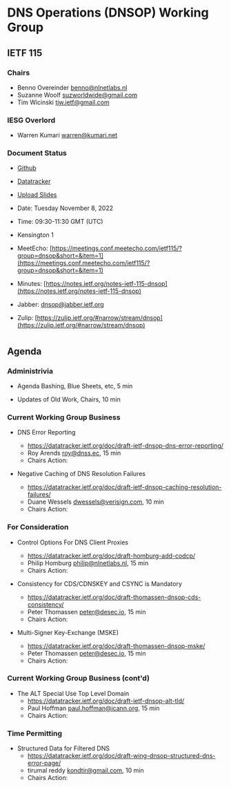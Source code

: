 
# DNS Operations (DNSOP) Working Group
## IETF 115


### Chairs
* Benno Overeinder [benno@nlnetlabs.nl](benno@nlnetlabs.nl)
* Suzanne Woolf [suzworldwide@gmail.com](suzworldwide@gmail.com)
* Tim Wicinski [tjw.ietf@gmail.com](tjw.ietf@gmail.com)

### IESG Overlord
* Warren Kumari [warren@kumari.net](warren@kumari.net)

### Document Status
* [Github](https://github.com/ietf-wg-dnsop/wg-materials/blob/main/dnsop-document-status.md)
* [Datatracker](https://datatracker.ietf.org/wg/dnsop/documents/)

* [Upload Slides](https://datatracker.ietf.org/meeting/115/session/dnsop)


* Date: Tuesday November 8, 2022
* Time: 09:30-11:30 GMT (UTC)
* Kensington 1
* MeetEcho: [https://meetings.conf.meetecho.com/ietf115/?group=dnsop&short=&item=1](https://meetings.conf.meetecho.com/ietf115/?group=dnsop&short=&item=1)
* Minutes: [https://notes.ietf.org/notes-ietf-115-dnsop](https://notes.ietf.org/notes-ietf-115-dnsop)

* Jabber:  [dnsop@jabber.ietf.org](dnsop@jabber.ietf.org)
* Zulip:   [https://zulip.ietf.org/#narrow/stream/dnsop](https://zulip.ietf.org/#narrow/stream/dnsop)


#
## Agenda

### Administrivia

* Agenda Bashing, Blue Sheets, etc, 5 min

* Updates of Old Work, Chairs, 10 min

### Current Working Group Business

*   DNS Error Reporting
    - https://datatracker.ietf.org/doc/draft-ietf-dnsop-dns-error-reporting/
    - Roy Arends <roy@dnss.ec>, 15 min
    - Chairs Action:

*   Negative Caching of DNS Resolution Failures
    - https://datatracker.ietf.org/doc/draft-ietf-dnsop-caching-resolution-failures/
    - Duane Wessels <dwessels@verisign.com>, 10 min
    - Chairs Action:

### For Consideration

*   Control Options For DNS Client Proxies
    - https://datatracker.ietf.org/doc/draft-homburg-add-codcp/
    - Philip Homburg <philip@nlnetlabs.nl>, 15 min
    - Chairs Action:

*   Consistency for CDS/CDNSKEY and CSYNC is Mandatory
    - https://datatracker.ietf.org/doc/draft-thomassen-dnsop-cds-consistency/
    - Peter Thomassen <peter@desec.io>, 15 min
    - Chairs Action:

*   Multi-Signer Key-Exchange (MSKE)
    - https://datatracker.ietf.org/doc/draft-thomassen-dnsop-mske/
    - Peter Thomassen <peter@desec.io>, 15 min
    - Chairs Action:

### Current Working Group Business (cont'd)

*   The ALT Special Use Top Level Domain
    - https://datatracker.ietf.org/doc/draft-ietf-dnsop-alt-tld/
    - Paul Hoffman <paul.hoffman@icann.org>, 15 min
    - Chairs Action:

### Time Permitting

*   Structured Data for Filtered DNS
    - https://datatracker.ietf.org/doc/draft-wing-dnsop-structured-dns-error-page/
    - tirumal reddy <kondtir@gmail.com>, 10 min
    - Chairs Action:

